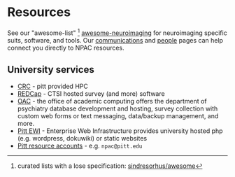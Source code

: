 # Resources

See our "awesome-list" [^awesome] [awesome-neuroimaging](https://github.com/NPACore/awesome-neuroimaging) for neuroimaging specific suits, software, and tools. Our [communications](/communications) and [people](/people) pages can help connect you directly to NPAC resources.

## University services
 * [CRC](https://github.com/sindresorhus/awesome)    - pitt provided HPC 
 * [REDCap](https://www.ctsiredcap.pitt.edu/redcap/) - CTSI hosted survey (and more) software
 * [OAC](https://oac.pitt.edu/services-we-offer/) - the office of academic computing offers the department of psychiatry database development and hosting, survey collection with custom web forms or text messaging, data/backup management, and more.
 * [Pitt EWI](https://www.technology.pitt.edu/help-desk/how-to-documents/enterprise-web-infrastructure-ewi) - Enterprise Web Infrastructure provides university hosted php (e.g. wordpress, dokuwiki) or static websites
 * [Pitt resource accounts](https://www.technology.pitt.edu/current-responsibility-center-account-administrators) - e.g. `npac@pitt.edu`

[^awesome]: curated lists with a lose specification: [sindresorhus/awesome](https://github.com/sindresorhus/awesome)
